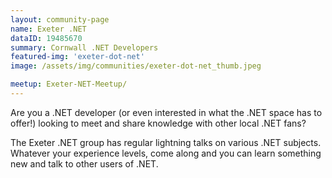 ```yaml
---
layout: community-page
name: Exeter .NET
dataID: 19485670
summary: Cornwall .NET Developers
featured-img: 'exeter-dot-net'
image: /assets/img/communities/exeter-dot-net_thumb.jpeg

meetup: Exeter-NET-Meetup/
---
```

Are you a .NET developer (or even interested in what the .NET space has to offer!)
looking to meet and share knowledge with other local .NET fans?

The Exeter .NET group has regular lightning talks on various .NET subjects. Whatever your
experience levels, come along and you can learn something new and talk to
other users of .NET.
